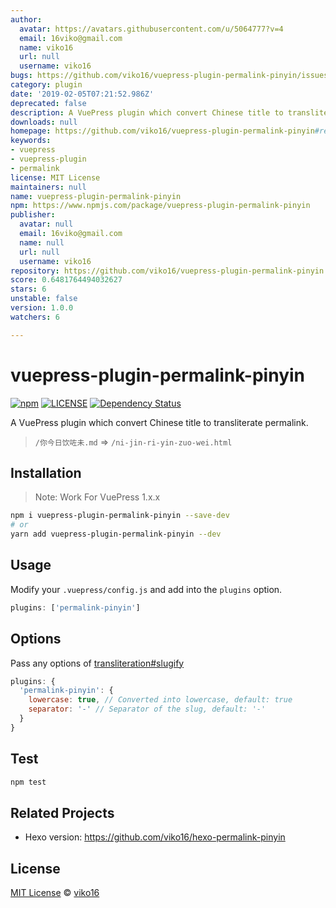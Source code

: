 ```yaml
---
author:
  avatar: https://avatars.githubusercontent.com/u/5064777?v=4
  email: 16viko@gmail.com
  name: viko16
  url: null
  username: viko16
bugs: https://github.com/viko16/vuepress-plugin-permalink-pinyin/issues
category: plugin
date: '2019-02-05T07:21:52.986Z'
deprecated: false
description: A VuePress plugin which convert Chinese title to transliterate permalink.
downloads: null
homepage: https://github.com/viko16/vuepress-plugin-permalink-pinyin#readme
keywords:
- vuepress
- vuepress-plugin
- permalink
license: MIT License
maintainers: null
name: vuepress-plugin-permalink-pinyin
npm: https://www.npmjs.com/package/vuepress-plugin-permalink-pinyin
publisher:
  avatar: null
  email: 16viko@gmail.com
  name: null
  url: null
  username: viko16
repository: https://github.com/viko16/vuepress-plugin-permalink-pinyin
score: 0.6481764494032627
stars: 6
unstable: false
version: 1.0.0
watchers: 6

---
```


# vuepress-plugin-permalink-pinyin

[![npm](https://img.shields.io/npm/v/vuepress-plugin-permalink-pinyin.svg)](https://www.npmjs.com/package/vuepress-plugin-permalink-pinyin)
[![LICENSE](https://img.shields.io/npm/l/vuepress-plugin-permalink-pinyin.svg)](https://github.com/viko16/vuepress-plugin-permalink-pinyin/blob/master/LICENSE)
[![Dependency Status](https://david-dm.org/viko16/vuepress-plugin-permalink-pinyin.svg?theme=shields.io)](https://david-dm.org/viko16/vuepress-plugin-permalink-pinyin)


A VuePress plugin which convert Chinese title to transliterate permalink.

> `/你今日饮咗未.md` => `/ni-jin-ri-yin-zuo-wei.html`

## Installation

> Note: Work For VuePress 1.x.x

```bash
npm i vuepress-plugin-permalink-pinyin --save-dev
# or
yarn add vuepress-plugin-permalink-pinyin --dev
```

## Usage

Modify your `.vuepress/config.js` and add into the `plugins` option.

```js
plugins: ['permalink-pinyin']
```

## Options

Pass any options of [transliteration#slugify](https://github.com/dzcpy/transliteration#slugifystr-options)

```js
plugins: {
  'permalink-pinyin': {
    lowercase: true, // Converted into lowercase, default: true
    separator: '-' // Separator of the slug, default: '-'
  }
}
```

## Test

```bash
npm test
```

## Related Projects

- Hexo version: https://github.com/viko16/hexo-permalink-pinyin

## License

[MIT License](https://opensource.org/licenses/MIT) © [viko16](https://github.com/viko16)
